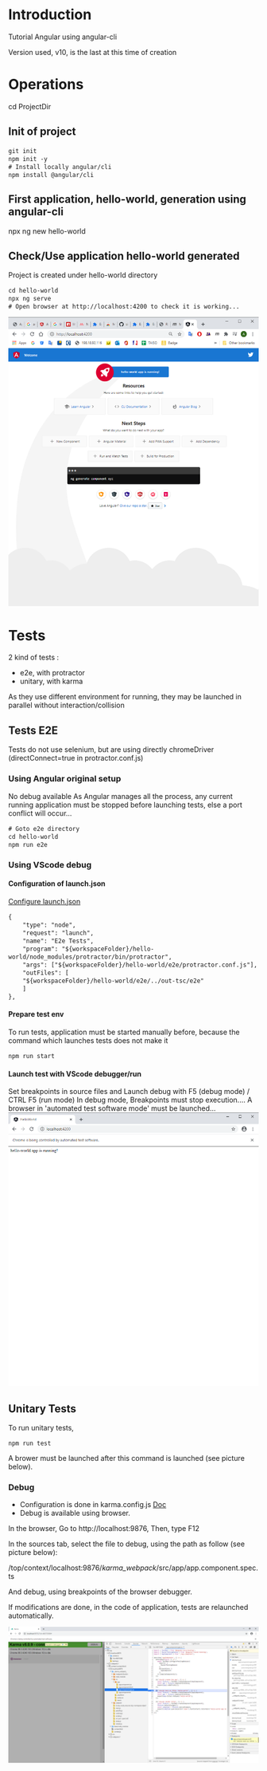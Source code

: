 # Introduction

Tutorial Angular using angular-cli

Version used, v10, is the last at this time of creation

# Operations
cd ProjectDir

## Init of project
```
git init
npm init -y
# Install locally angular/cli
npm install @angular/cli
```

## First application, hello-world, generation using angular-cli
npx ng new hello-world

## Check/Use application hello-world generated
Project is created under hello-world directory
```
cd hello-world
npx ng serve
# Open browser at http://localhost:4200 to check it is working...
``` 
![First application](docs/browserAfterFirstLaunch.png)


# Tests
2 kind of tests :
- e2e, with protractor
- unitary, with karma

As they use different environment for running, they may be launched in parallel without interaction/collision

## Tests E2E
Tests do not use selenium, but are using directly chromeDriver (directConnect=true in protractor.conf.js)

### Using Angular original setup
No debug available
As Angular manages all the process, any current running application must be stopped before launching tests, else a port conflict will occur...

```
# Goto e2e directory
cd hello-world
npm run e2e
```

### Using VScode debug

#### Configuration of launch.json
[Configure launch.json](https://medium.com/@ganeshsirsi/how-to-debug-protractor-tests-in-visual-studio-code-e945fc971a74)
```
{
    "type": "node",
    "request": "launch",
    "name": "E2e Tests",
    "program": "${workspaceFolder}/hello-world/node_modules/protractor/bin/protractor",
    "args": ["${workspaceFolder}/hello-world/e2e/protractor.conf.js"],
    "outFiles": [
    "${workspaceFolder}/hello-world/e2e/../out-tsc/e2e"
    ]
},
```

#### Prepare test env
To run tests, application must be started manually before, because the command which launches tests does not make it
```
npm run start
```

#### Launch test with VScode debugger/run
Set breakpoints in source files and Launch debug with F5 (debug mode) / CTRL F5 (run mode)
In debug mode, Breakpoints must stop execution....
A browser in 'automated test software mode' must be launched...
![Browser in e2e](docs/browserAfterFirstModifWithSimpleApp.png)


## Unitary Tests
To run unitary tests, 
```
npm run test
```
A brower must be launched after this command is launched (see picture below).

### Debug
- Configuration is done in karma.config.js [Doc](https://karma-runner.github.io/1.0/config/configuration-file.html)
- Debug is available using browser.

In the browser, Go to http://localhost:9876, 
Then, type F12

In the sources tab, select the file to debug, using the path as follow (see picture below):

/top/context/localhost:9876/_karma_webpack_/src/app/app.component.spec.ts

And debug, using breakpoints of the browser debugger.

If modifications are done, in the code of application, tests are relaunched automatically.

![Browser Karma](docs/debugKarma.png)
